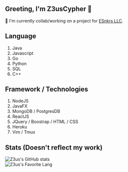 ## Greeting, I'm Z3usCypher 👋

🔭 I'm currently collab/working on a project for [ESnkrs LLC](https://esnkrs.com/).<br />  

## Language

1. Java
2. Javascript
3. Go
4. Python
5. SQL
6. C++

## Framework / Technologies

1. NodeJS
2. JavaFX
3. MongoDB / PostgresDB
4. ReactJS
5. JQuery / Boostrap / HTML / CSS
6. Heroku
7. Vim / Tmux

## Stats (Doesn't reflect my work)

![Z3us's GitHub stats](https://github-readme-stats.vercel.app/api?username=TruCypher&show_icons=true&hide_border=true&&count_private=true&include_all_commits=true&theme=dark)<br />
![Z3us's Favorite Lang](https://github-readme-stats.vercel.app/api/top-langs/?username=TruCypher&exclude_repo=AsmDecoding&layout=compact&theme=dark)
